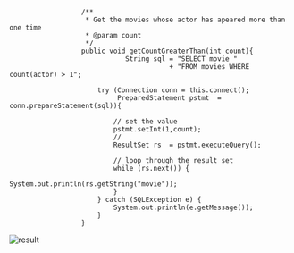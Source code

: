                       /**
                       * Get the movies whose actor has apeared more than one time
                       * @param count 
                       */
                      public void getCountGreaterThan(int count){
                                 String sql = "SELECT movie "
                                            + "FROM movies WHERE count(actor) > 1";

                          try (Connection conn = this.connect();
                               PreparedStatement pstmt  = conn.prepareStatement(sql)){

                              // set the value
                              pstmt.setInt(1,count);
                              //
                              ResultSet rs  = pstmt.executeQuery();

                              // loop through the result set
                              while (rs.next()) {
                                  System.out.println(rs.getString("movie"));
                              }
                          } catch (SQLException e) {
                              System.out.println(e.getMessage());
                          }
                      }




![result](https://user-images.githubusercontent.com/67471969/171031847-0f4bf404-d2cb-40c8-ad4b-8913a074feaa.png)
